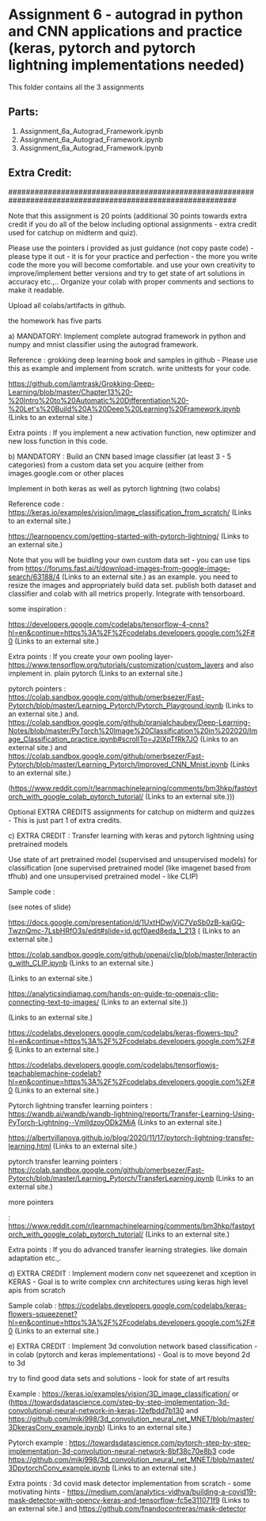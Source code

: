 # Assignment 6 - autograd in python and CNN applications and practice (keras, pytorch and pytorch lightning implementations needed)

This folder contains all the 3 assignments

## Parts:
1. Assignment_6a_Autograd_Framework.ipynb
2. Assignment_6a_Autograd_Framework.ipynb
3. Assignment_6a_Autograd_Framework.ipynb



## Extra Credit:



############################################################################################################


Note that this assignment is 20 points (additional 30 points towards extra credit if you do all of the below including optional assignments - extra credit used for catchup on midterm and quiz).

 

Please use the pointers i provided as just guidance (not copy paste code) - please type it out - it is for your practice and perfection - the more you write code the more you will become comfortable.  and use your own creativity to improve/implement better versions and try to get state of art solutions in accuracy etc.,.. Organize your colab with proper comments and sections to make it readable.

 

 

Upload all colabs/artifacts in github.

 

the homework has five parts

 

a) MANDATORY:  Implement complete autograd framework in python and numpy  and mnist classifier using the autograd framework.

Reference : grokking deep learning book and samples in github  - Please use this as example and implement from scratch. write unittests for your code.

https://github.com/iamtrask/Grokking-Deep-Learning/blob/master/Chapter13%20-%20Intro%20to%20Automatic%20Differentiation%20-%20Let's%20Build%20A%20Deep%20Learning%20Framework.ipynb (Links to an external site.)

 

Extra points : If you implement a new activation function, new optimizer and new loss function in this code.

 

b) MANDATORY : Build an CNN based image classifier (at least 3 - 5 categories) from a custom data set you acquire (either from images.google.com or other places

 

Implement in both keras as well as pytorch lightning (two colabs)

 

Reference code : https://keras.io/examples/vision/image_classification_from_scratch/ (Links to an external site.)

https://learnopencv.com/getting-started-with-pytorch-lightning/ (Links to an external site.)

 

Note that you will be buidling your own custom data set - you can use tips from  https://forums.fast.ai/t/download-images-from-google-image-search/63188/4 (Links to an external site.) as an example. you need to resize the images and appropriately build data set. publish both dataset and classifier and colab with all metrics properly. Integrate with tensorboard.

some inspiration :

https://developers.google.com/codelabs/tensorflow-4-cnns?hl=en&continue=https%3A%2F%2Fcodelabs.developers.google.com%2F#0 (Links to an external site.)

 

Extra points : If you create your own pooling layer- https://www.tensorflow.org/tutorials/customization/custom_layers and also implement in.  plain pytorch (Links to an external site.)

pytorch pointers : https://colab.sandbox.google.com/github/omerbsezer/Fast-Pytorch/blob/master/Learning_Pytorch/Pytorch_Playground.ipynb (Links to an external site.)    and.  
https://colab.sandbox.google.com/github/pranjalchaubey/Deep-Learning-Notes/blob/master/PyTorch%20Image%20Classification%20in%202020/Image_Classification_practice.ipynb#scrollTo=J2lXpTfRk7JO (Links to an external site.)   and https://colab.sandbox.google.com/github/omerbsezer/Fast-Pytorch/blob/master/Learning_Pytorch/Improved_CNN_Mnist.ipynb  (Links to an external site.)

(https://www.reddit.com/r/learnmachinelearning/comments/bm3hkp/fastpytorch_with_google_colab_pytorch_tutorial/ (Links to an external site.)))

 

Optional EXTRA CREDITS assignments  for catchup on midterm and quizzes  - This is just part 1 of extra credits.

c) EXTRA CREDIT : Transfer learning with keras and pytorch lightning  using pretrained models

Use state of art pretrained model  (supervised and unsupervised models) for classification (one supervised pretrained model (like imagenet based from tfhub) and one unsupervised pretrained model - like CLIP)

Sample code : 

(see notes of slide)

https://docs.google.com/presentation/d/1UxtHDwjViC7VpSb0zB-kajGQ-TwznQmc-7LsbHRfO3s/edit#slide=id.gcf0aed8eda_1_213   ( (Links to an external site.)

https://colab.sandbox.google.com/github/openai/clip/blob/master/Interacting_with_CLIP.ipynb (Links to an external site.)

 (Links to an external site.)

https://analyticsindiamag.com/hands-on-guide-to-openais-clip-connecting-text-to-images/ (Links to an external site.)) 

 

 (Links to an external site.)

 

https://codelabs.developers.google.com/codelabs/keras-flowers-tpu?hl=en&continue=https%3A%2F%2Fcodelabs.developers.google.com%2F#6 (Links to an external site.)

https://codelabs.developers.google.com/codelabs/tensorflowjs-teachablemachine-codelab?hl=en&continue=https%3A%2F%2Fcodelabs.developers.google.com%2F#0 (Links to an external site.)

 

Pytorch lightning transfer learning pointers : https://wandb.ai/wandb/wandb-lightning/reports/Transfer-Learning-Using-PyTorch-Lightning--VmlldzoyODk2MjA (Links to an external site.)

https://albertvillanova.github.io/blog/2020/11/17/pytorch-lightning-transfer-learning.html (Links to an external site.)

pytorch transfer learning pointers : https://colab.sandbox.google.com/github/omerbsezer/Fast-Pytorch/blob/master/Learning_Pytorch/TransferLearning.ipynb (Links to an external site.)

more pointers 

: https://www.reddit.com/r/learnmachinelearning/comments/bm3hkp/fastpytorch_with_google_colab_pytorch_tutorial/ (Links to an external site.)

 

Extra points : If you do advanced transfer learning strategies. like domain adaptation etc.,.

d) EXTRA CREDIT :  Implement modern conv net squeezenet and xception in KERAS - Goal is to write complex cnn architectures using keras high level apis from scratch

Sample colab : https://codelabs.developers.google.com/codelabs/keras-flowers-squeezenet?hl=en&continue=https%3A%2F%2Fcodelabs.developers.google.com%2F#0 (Links to an external site.)

e) EXTRA CREDIT : Implement 3d convolution network based classification - in colab (pytorch and keras implementations) - Goal is to move beyond 2d to 3d

try to find good data sets and solutions - look for state of art results

Example : https://keras.io/examples/vision/3D_image_classification/    or (https://towardsdatascience.com/step-by-step-implementation-3d-convolutional-neural-network-in-keras-12efbdd7b130 and https://github.com/miki998/3d_convolution_neural_net_MNET/blob/master/3DkerasConv_example.ipynb) (Links to an external site.)

Pytorch example : https://towardsdatascience.com/pytorch-step-by-step-implementation-3d-convolution-neural-network-8bf38c70e8b3 code https://github.com/miki998/3d_convolution_neural_net_MNET/blob/master/3DpytorchConv_example.ipynb (Links to an external site.)

Extra points : 3d covid mask detector implementation from scratch - some motivating hints - https://medium.com/analytics-vidhya/building-a-covid19-mask-detector-with-opencv-keras-and-tensorflow-fc5e311071f9 (Links to an external site.) and https://github.com/fnandocontreras/mask-detector
